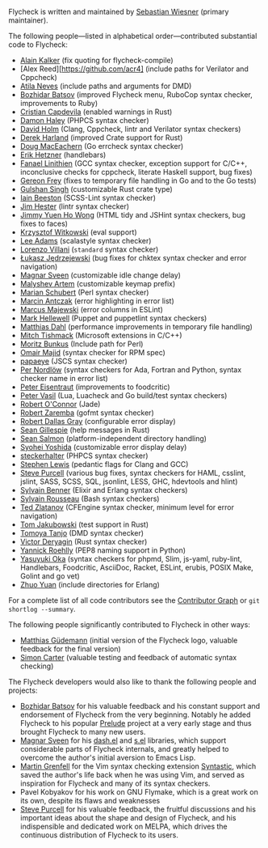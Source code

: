 Flycheck is written and maintained by
[Sebastian Wiesner](https://github.com/lunaryorn) (primary maintainer).

The following people—listed in alphabetical order—contributed
substantial code to Flycheck:

- [Alain Kalker](https://github.com/ackalker) (fix quoting for flycheck-compile)
- [Alex Reed][https://github.com/acr4] (include paths for Verilator and Cppcheck)
- [Atila Neves](https://github.com/atilaneves) (include paths and arguments for
  DMD)
- [Bozhidar Batsov](https://github.com/bbatsov) (improved Flycheck menu, RuboCop
  syntax checker, improvements to Ruby)
- [Cristian Capdevila](https://github.com/capdevc) (enabled warnings in Rust)
- [Damon Haley](https://github.com/dhaley) (PHPCS syntax checker)
- [David Holm](https://github.com/dholm) (Clang, Cppcheck, lintr and Verilator
  syntax checkers)
- [Derek Harland](https://github.com/donkopotamus) (improved Crate support for
  Rust)
- [Doug MacEachern](https://github.com/dougm) (Go errcheck syntax checker)
- [Erik Hetzner](https://github.com/egh) (handlebars)
- [Fanael Linithien](https://github.com/Fanael) (GCC syntax checker, exception
  support for C/C++, inconclusive checks for cppcheck, literate Haskell support,
  bug fixes)
- [Gereon Frey](https://github.com/gfrey) (fixes to temporary file handling in
  Go and to the Go tests)
- [Gulshan Singh](https://github.com/gsingh93) (customizable Rust crate type)
- [Iain Beeston](https://github.com/iainbeeston) (SCSS-Lint syntax checker)
- [Jim Hester](https://github.com/jimhester) (lintr syntax checker)
- [Jimmy Yuen Ho Wong](https://github.com/wyuenho) (HTML tidy and JSHint syntax
  checkers, bug fixes to faces)
- [Krzysztof Witkowski](https://github.com/kwitek) (eval support)
- [Lee Adams](https://github.com/leeaustinadams) (scalastyle syntax checker)
- [Lorenzo Villani](https://github.com/lvillani) (`standard` syntax checker)
- [Łukasz Jędrzejewski](https://github.com/jedrz) (bug fixes for chktex syntax
  checker and error navigation)
- [Magnar Sveen](https://github.com/magnars) (customizable idle change delay)
- [Malyshev Artem](https://github.com/proofit404) (customizable keymap prefix)
- [Marian Schubert](https://github.com/maio) (Perl syntax checker)
- [Marcin Antczak](https://github.com/marcinant) (error highlighting in error
  list)
- [Marcus Majewski](https://github.com/hekto) (error columns in ESLint)
- [Mark Hellewell](https://github.com/markhellewell) (Puppet and puppetlint
  syntax checkers)
- [Matthias Dahl](https://github.com/BinaryKhaos) (performance improvements in
  temporary file handling)
- [Mitch Tishmack](https://github.com/mitchty) (Microsoft extensions in C/C++)
- [Moritz Bunkus](https://github.com/mbunkus) (Include path for Perl)
- [Omair Majid](https://github.com/omajid) (syntax checker for RPM spec)
- [papaeye](https://github.com/papaeye) (JSCS syntax checker)
- [Per Nordlöw](https://github.com/nordlow) (syntax checkers for Ada, Fortran
  and Python, syntax checker name in error list)
- [Peter Eisentraut](https://github.com/petere) (improvements to foodcritic)
- [Peter Vasil](https://github.com/ptrv) (Lua, Luacheck and Go build/test
  syntax checkers)
- [Robert O'Connor](https://github.com/robbyoconnor) (Jade)
- [Robert Zaremba](https://github.com/robert-zaremba) (gofmt syntax checker)
- [Robert Dallas Gray](https://github.com/rdallasgray) (configurable error display)
- [Sean Gillespie](https://github.com/swgillespie) (help messages in Rust)
- [Sean Salmon](https://github.com/phatcabbage) (platform-independent directory
  handling)
- [Syohei Yoshida](https://github.com/syohex) (customizable error display delay)
- [steckerhalter](https://github.com/steckerhalter) (PHPCS syntax checker)
- [Stephen Lewis](https://github.com/stephenjlewis) (pedantic flags for Clang
  and GCC)
- [Steve Purcell](https://github.com/purcell) (various bug fixes, syntax
  checkers for HAML, csslint, jslint, SASS, SCSS, SQL, jsonlint, LESS, GHC,
  hdevtools and hlint)
- [Sylvain Benner](https://github.com/syl20bnr) (Elixir and Erlang syntax
  checkers)
- [Sylvain Rousseau](https://github.com/thisirs) (Bash syntax checkers)
- [Ted Zlatanov](https://github.com/tzz) (CFEngine syntax checker, minimum level
  for error navigation)
- [Tom Jakubowski](https://github.com/tomjakubowski) (test support in Rust)
- [Tomoya Tanjo](https://github.com/tom-tan) (DMD syntax checker)
- [Victor Deryagin](https://github.com/vderyagin) (Rust syntax checker)
- [Yannick Roehlly](https://github.com/yannick1974) (PEP8 naming support in
  Python)
- [Yasuyuki Oka](https://github.com/yasuyk) (syntax checkers for phpmd, Slim,
  js-yaml, ruby-lint, Handlebars, Foodcritic, AsciiDoc, Racket, ESLint, erubis,
  POSIX Make, Golint and go vet)
- [Zhuo Yuan](https://github.com/yzprofile) (include directories for Erlang)

For a complete list of all code contributors see the [Contributor Graph][] or
`git shortlog --summary`.

The following people significantly contributed to Flycheck in other ways:

- [Matthias Güdemann](https://github.com/mgudemann) (initial version of the
  Flycheck logo, valuable feedback for the final version)
- [Simon Carter](https://github.com/bbbscarter) (valuable testing and feedback
  of automatic syntax checking)

The Flycheck developers would also like to thank the following people
and projects:

- [Bozhidar Batsov](https://github.com/bbatsov) for his valuable feedback and
  his constant support and endorsement of Flycheck from the very
  beginning. Notably he added Flycheck to his popular
  [Prelude](https://github.com/bbatsov/prelude) project at a very early stage
  and thus brought Flycheck to many new users.
- [Magnar Sveen](https://github.com/magnars) for his
  [dash.el](https://github.com/magnars/dash.el) and
  [s.el](https://github.com/magnars/s.el) libraries, which support considerable
  parts of Flycheck internals, and greatly helped to overcome the author's
  initial aversion to Emacs Lisp.
- [Martin Grenfell](https://github.com/scrooloose) for the Vim syntax
  checking extension
  [Syntastic](https://github.com/scrooloose/syntastic), which saved
  the author's life back when he was using Vim, and served as
  inspiration for Flycheck and many of its syntax checkers.
- Pavel Kobyakov for his work on GNU Flymake, which is a great work on
  its own, despite its flaws and weaknesses
- [Steve Purcell](https://github.com/purcell) for his valuable feedback, the
  fruitful discussions and his important ideas about the shape and design of
  Flycheck, and his indispensible and dedicated work on MELPA, which drives the
  continuous distribution of Flycheck to its users.

[Contributor Graph]: https://github.com/flycheck/flycheck/graphs/contributors
